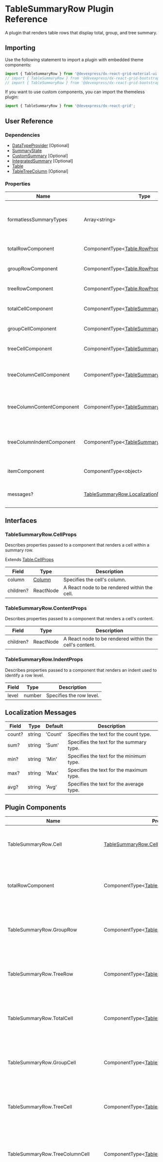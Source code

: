 # TableSummaryRow Plugin Reference

A plugin that renders table rows that display total, group, and tree summary.

## Importing

Use the following statement to import a plugin with embedded theme components:

```js
import { TableSummaryRow } from '@devexpress/dx-react-grid-material-ui';
// import { TableSummaryRow } from '@devexpress/dx-react-grid-bootstrap4';
// import { TableSummaryRow } from '@devexpress/dx-react-grid-bootstrap3';
```

If you want to use custom components, you can import the themeless plugin:

```js
import { TableSummaryRow } from '@devexpress/dx-react-grid';
```

## User Reference

### Dependencies

- [DataTypeProvider](data-type-provider.md) [Optional]
- [SummaryState](summary-state.md)
- [CustomSummary](custom-summary.md) [Optional]
- [IntegratedSummary](integrated-summary.md) [Optional]
- [Table](table.md)
- [TableTreeColumn](table-tree-column.md) [Optional]

### Properties

Name | Type | Default | Description
-----|------|---------|------------
formatlessSummaryTypes | Array&lt;string&gt; | | An array of summary types that the DataTypeProvider plugin should not format.
totalRowComponent | ComponentType&lt;[Table.RowProps](table.md#tablerowprops)&gt; | | A component that renders the total summary row.
groupRowComponent | ComponentType&lt;[Table.RowProps](table.md#tablerowprops)&gt; | | A component that renders a group summary row.
treeRowComponent | ComponentType&lt;[Table.RowProps](table.md#tablerowprops)&gt; | | A component that renders a tree summary row.
totalCellComponent | ComponentType&lt;[TableSummaryRow.CellProps](#tablesummaryrowcellprops)&gt; | | A component that renders a total summary cell.
groupCellComponent | ComponentType&lt;[TableSummaryRow.CellProps](#tablesummaryrowcellprops)&gt; | | A component that renders a group summary cell.
treeCellComponent | ComponentType&lt;[TableSummaryRow.CellProps](#tablesummaryrowcellprops)&gt; | | A component that renders a tree summary cell.
treeColumnCellComponent | ComponentType&lt;[TableSummaryRow.CellProps](#tablesummaryrowcellprops)&gt; | | A component that renders a summary cell within a tree column.
treeColumnContentComponent | ComponentType&lt;[TableSummaryRow.ContentProps](#tablesummaryrowcontentprops)&gt; | | A component that renders a summary cell's content within a tree column.
treeColumnIndentComponent | ComponentType&lt;[TableSummaryRow.IndentProps](#tablesummaryrowindentprops)&gt; | | A component that renders an indent used to identify a tree row level within a tree column.
itemComponent | ComponentType&lt;object&gt; | | A component that renders a summary item.
messages? | [TableSummaryRow.LocalizationMessages](#localization-messages) | | An object that specifies localization messages.

## Interfaces

### TableSummaryRow.CellProps

Describes properties passed to a component that renders a cell within a summary row.

Extends [Table.CellProps](table.md#tablecellprops)

Field | Type | Description
------|------|------------
column | [Column](grid.md#column) | Specifies the cell's column.
children? | ReactNode | A React node to be rendered within the cell.

### TableSummaryRow.ContentProps

Describes properties passed to a component that renders a cell's content.

Field | Type | Description
------|------|------------
children? | ReactNode | A React node to be rendered within the cell's content.

### TableSummaryRow.IndentProps

Describes properties passed to a component that renders an indent used to identify a row level.

Field | Type | Description
------|------|------------
level | number | Specifies the row level.

## Localization Messages

Field | Type | Default | Description
------|------|---------|------------
count? | string | 'Count' | Specifies the text for the count type.
sum? | string | 'Sum' | Specifies the text for the summary type.
min? | string | 'Min' | Specifies the text for the minimum type.
max? | string | 'Max' | Specifies the text for the maximum type.
avg? | string | 'Avg' | Specifies the text for the average type.

## Plugin Components

Name | Properties | Description
-----|------------|------------
TableSummaryRow.Cell | [TableSummaryRow.CellProps](#tablesummaryrowcellprops) | A component that renders a cell within a data row.
totalRowComponent | ComponentType&lt;[Table.RowProps](table.md#tablerowprops)&gt; | A component that renders the total summary row.
TableSummaryRow.GroupRow | ComponentType&lt;[Table.RowProps](table.md#tablerowprops)&gt; | A component that renders a group summary row.
TableSummaryRow.TreeRow | ComponentType&lt;[Table.RowProps](table.md#tablerowprops)&gt; | A component that renders a tree summary row.
TableSummaryRow.TotalCell | ComponentType&lt;[TableSummaryRow.CellProps](#tablesummaryrowcellprops)&gt; | A component that renders a total summary cell.
TableSummaryRow.GroupCell | ComponentType&lt;[TableSummaryRow.CellProps](#tablesummaryrowcellprops)&gt; | A component that renders a group summary cell.
TableSummaryRow.TreeCell | ComponentType&lt;[TableSummaryRow.CellProps](#tablesummaryrowcellprops)&gt; | A component that renders a tree summary cell.
TableSummaryRow.TreeColumnCell | ComponentType&lt;[TableSummaryRow.CellProps](#tablesummaryrowcellprops)&gt; | A component that renders a summary cell within a tree column.
TableSummaryRow.TreeColumnContent | ComponentType&lt;[TableSummaryRow.ContentProps](#tablesummaryrowcontentprops)&gt; | A component that renders a summary cell's content within a tree column.
TableSummaryRow.TreeColumnIndent | ComponentType&lt;[TableSummaryRow.IndentProps](#tablesummaryrowindentprops)&gt; | A component that renders an indent used to identify a tree row level within a tree column.
TableSummaryRow.Item | ComponentType&lt;object&gt; | A component that renders a summary item.

The additional properties are added to the component's root element.

## Plugin Developer Reference

### Imports

Name | Plugin | Type | Description
-----|--------|------|------------
tableBodyRows | [Getter](../../../dx-react-core/docs/reference/getter.md) | Array&lt;[TableRow](table.md#tablerow)&gt; | Table body rows.
tableFooterRows | [Getter](../../../dx-react-core/docs/reference/getter.md) | Array&lt;[TableRow](table.md#tablerow)&gt; | Table footer rows.
tableTreeColumnName | [Getter](../../../dx-react-core/docs/reference/getter.md) | string | The name of a column that is displayed as a tree.
getTreeRowLevel | [Getter](../../../dx-react-core/docs/reference/getter.md) | (row: any) => number | A function used to identify a node level in tree data structure.
getRowId | [Getter](../../../dx-react-core/docs/reference/getter.md) | (row: any) => number &#124; string | A function used to get a unique row identifier.
tableCell | [Template](../../../dx-react-core/docs/reference/template.md) | [Table.CellProps](table.md#tablecellprops) | A template that renders a table cell.
tableRow | [Template](../../../dx-react-core/docs/reference/template.md) | [Table.RowProps](table.md#tablerowprops) | A template that renders a table row.

### Exports

Name | Plugin | Type | Description
-----|--------|------|------------
tableBodyRows | [Getter](../../../dx-react-core/docs/reference/getter.md) | Array&lt;[TableRow](table.md#tablerow)&gt; | Table body rows with group and tree summaries.
tableFooterRows | [Getter](../../../dx-react-core/docs/reference/getter.md) | Array&lt;[TableRow](table.md#tablerow)&gt; | Table footer rows with the total summary.
